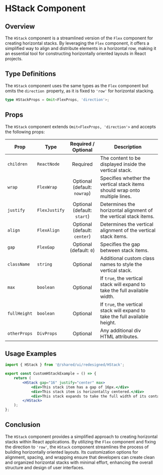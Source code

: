 # HStack Component
## Overview
The `HStack` component is a streamlined version of the `Flex` component for creating horizontal stacks. By leveraging the `Flex` component, it offers a simplified way to align and distribute elements in a horizontal row, making it an essential tool for constructing horizontally oriented layouts in React projects.


## Type Definitions
The `HStack` component uses the same types as the `Flex` component but omits the `direction `property, as it is fixed to `'row'` for horizontal stacking.

```typescript
type HStackProps = Omit<FlexProps, 'direction'>;
```
## Props
The `HStack` component extends `Omit<FlexProps, 'direction'>` and accepts the following props:

| Prop        | Type            |       Required / Optional        | Description                                                        |
|-------------|-----------------|:--------------------------------:|--------------------------------------------------------------------|
| `children`  | `ReactNode`     |             Required             | The content to be displayed inside the vertical stack.                      |
| `wrap`      | `FlexWrap`      | Optional<br/>(default: `nowrap`) | Specifies whether the vertical stack items should wrap onto multiple lines. |
| `justify`   | `FlexJustify`   | Optional<br/>(default: `start`)  | Determines the horizontal alignment of the vertical stack items.            |
| `align`     | `FlexAlign`     | Optional<br/>(default: `center`) | Determines the vertical alignment of the vertical stack items.              |
| `gap`       | `FlexGap`       |   Optional<br/>(default: `0`)    | Specifies the gap between stack items.              |
| `className`  | `string`                                    |             Optional             | Additional custom class names to style the vertical stack.                   |
| `max`        | `boolean`                                   |             Optional             | If `true`, the vertical stack will expand to take the full available width.  |
| `fullHeight` | `boolean`                                   |             Optional             | If `true`, the vertical stack will expand to take the full available height. |
| `otherProps` | `DivProps`   |             Optional             | Any additional div HTML attributes.                                 |

## Usage Examples
```jsx
import { HStack } from '@/shared/ui/redesigned/HStack';

export const CustomHStackExample = () => {
    return (
        <HStack gap="16" justify="center" max>
            <div>This stack item has a gap of 16px.</div>
            <div>This stack item is horizontally centered.</div>
            <div>This stack expands to take the full width of its container.</div>
        </HStack>
    );
};
```
## Conclusion
The `HStack` component provides a simplified approach to creating horizontal stacks within React applications. By utilizing the `Flex` component and fixing the direction to `'row'`, the `HStack` component streamlines the process of building horizontally oriented layouts. Its customization options for alignment, spacing, and wrapping ensure that developers can create clean and organized horizontal stacks with minimal effort, enhancing the overall structure and design of user interfaces.
